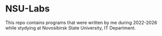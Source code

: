 # NSU-Labs
This repo contains programs that were written by me during 2022-2026 while stydying at Novosibirsk State University, IT Department.
